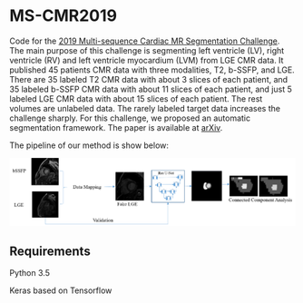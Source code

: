 # MS-CMR2019
Code for the [2019 Multi-sequence Cardiac MR Segmentation Challenge](https://zmiclab.github.io/mscmrseg19/). The main purpose of this challenge is segmenting left ventricle (LV), right ventricle (RV) and left ventricle myocardium (LVM) from LGE CMR data. It published 45 patients CMR data with three modalities, T2, b-SSFP, and LGE. There are 35 labeled T2 CMR data with about 3 slices of each patient, and 35 labeled b-SSFP CMR data with about 11 slices of each patient, and just 5 labeled LGE CMR data with about 15 slices of each patient. The rest volumes are unlabeled data. The rarely labeled target data increases the challenge sharply. For this challenge, we proposed an automatic segmentation framework. The paper is available at [arXiv](https://arxiv.org/abs/1909.05488).

The pipeline of our method is show below:

<p align="center">
    <img src="images/Fig1.Framework.png" width="1000">
</p>

## Requirements

Python 3.5

Keras based on Tensorflow

